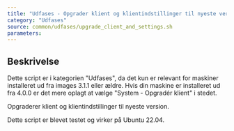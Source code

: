 ```yaml
---
title: "Udfases - Opgrader klient og klientindstillinger til nyeste version nu"
category: "Udfases"
source: common/udfases/upgrade_client_and_settings.sh
parameters:
---
```


## Beskrivelse
Dette script er i kategorien "Udfases", da det kun er relevant for maskiner installeret ud fra images 3.1.1 eller ældre. 
Hvis din maskine er installeret ud fra 4.0.0 er det mere oplagt at vælge "System - Opgradér klient" i stedet.

Opgraderer klient og klientindstillinger til nyeste version.

Dette script er blevet testet og virker på Ubuntu 22.04.